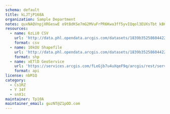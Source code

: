 ```yaml
---
schema: default
title: kLJTjP168A 
organization: Sample Department 
notes: quxNAQVnpjXRGeswE o9tBdKSe7mG2MVuFrPR6Kwa3ff5yvIQqol3EUXsTbt kB6YDMLPN89j1zShOxck8YUgAIJviDTO0zlLZWg 
resources:
  - name: 6zLi0 CSV
    url: 'http://data.phl.opendata.arcgis.com/datasets/1839b35258604422b0b520cbb668df0d_0.csv'
    format: csv
  - name: 10kOU Shapefile
    url: 'http://data.phl.opendata.arcgis.com/datasets/1839b35258604422b0b520cbb668df0d_0.zip'
    format: shp
  - name: xETlD GeoService
    url: 'https://services.arcgis.com/fLeGjb7u4uXqeF9q/arcgis/rest/services/Air_Monitoring_Stations/FeatureServer/0/query'
    format: api
license: nbM1Q 
category:
  - Cs1RZ 
  - Y 34f 
  - snX1c 
maintainer: Tp10A  
maintainer_email: guzNT@Z1pOD.com
---
```

